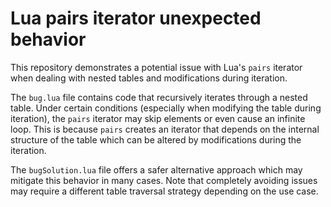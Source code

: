 # Lua pairs iterator unexpected behavior

This repository demonstrates a potential issue with Lua's `pairs` iterator when dealing with nested tables and modifications during iteration.

The `bug.lua` file contains code that recursively iterates through a nested table.  Under certain conditions (especially when modifying the table during iteration), the `pairs` iterator may skip elements or even cause an infinite loop. This is because `pairs` creates an iterator that depends on the internal structure of the table which can be altered by modifications during the iteration.

The `bugSolution.lua` file offers a safer alternative approach which may mitigate this behavior in many cases. Note that completely avoiding issues may require a different table traversal strategy depending on the use case.